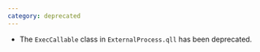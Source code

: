 ```yaml
---
category: deprecated
---
```

* The `ExecCallable` class in `ExternalProcess.qll` has been deprecated.
